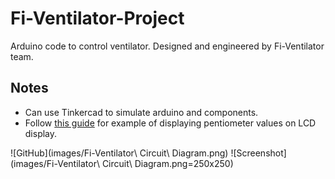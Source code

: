 # Fi-Ventilator-Project
Arduino code to control ventilator. Designed and engineered by Fi-Ventilator team.

## Notes
- Can use Tinkercad to simulate arduino and components.
- Follow [this guide](https://create.arduino.cc/projecthub/Guitarman1/displaying-sensor-values-on-lcd-c0c44f) for example of displaying pentiometer values on LCD display.


![GitHub](images/Fi-Ventilator\ Circuit\ Diagram.png)
![Screenshot](images/Fi-Ventilator\ Circuit\ Diagram.png=250x250)